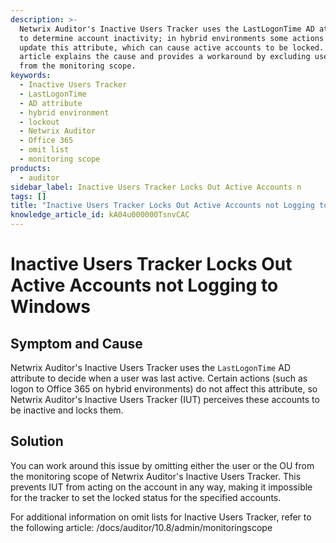 ```yaml
---
description: >-
  Netwrix Auditor's Inactive Users Tracker uses the LastLogonTime AD attribute
  to determine account inactivity; in hybrid environments some actions do not
  update this attribute, which can cause active accounts to be locked. This
  article explains the cause and provides a workaround by excluding users or OUs
  from the monitoring scope.
keywords:
  - Inactive Users Tracker
  - LastLogonTime
  - AD attribute
  - hybrid environment
  - lockout
  - Netwrix Auditor
  - Office 365
  - omit list
  - monitoring scope
products:
  - auditor
sidebar_label: Inactive Users Tracker Locks Out Active Accounts n
tags: []
title: "Inactive Users Tracker Locks Out Active Accounts not Logging to Windows"
knowledge_article_id: kA04u000000TsnvCAC
---
```


# Inactive Users Tracker Locks Out Active Accounts not Logging to Windows

## Symptom and Cause

Netwrix Auditor's Inactive Users Tracker uses the `LastLogonTime` AD attribute to decide when a user was last active. Certain actions (such as logon to Office 365 on hybrid environments) do not affect this attribute, so Netwrix Auditor's Inactive Users Tracker (IUT) perceives these accounts to be inactive and locks them.

## Solution

You can work around this issue by omitting either the user or the OU from the monitoring scope of Netwrix Auditor's Inactive Users Tracker. This prevents IUT from acting on the account in any way, making it impossible for the tracker to set the locked status for the specified accounts.

For additional information on omit lists for Inactive Users Tracker, refer to the following article: /docs/auditor/10.8/admin/monitoringscope
